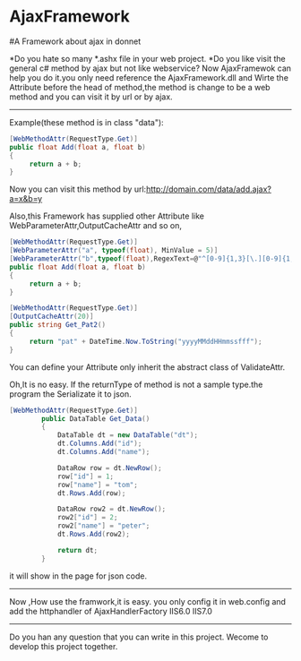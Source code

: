 AjaxFramework
=============

#A Framework about ajax in donnet

*Do you hate so many *.ashx file in your web project.
*Do you like visit the general c# method by ajax but not like webservice?
Now AjaxFramewok can help you do it.you only need reference the AjaxFramework.dll and Wirte the Attribute before the 
head of method,the method is change to be a web method and you can visit it by url or by ajax.
*****
Example(these method is in class "data"):
```cs
[WebMethodAttr(RequestType.Get)]
public float Add(float a, float b)
{
     return a + b;
}
```
Now you can visit this method by url:http://domain.com/data/add.ajax?a=x&b=y

Also,this Framework has supplied other Attribute like WebParameterAttr,OutputCacheAttr and so on,
```cs
[WebMethodAttr(RequestType.Get)]
[WebParameterAttr("a", typeof(float), MinValue = 5)]
[WebParameterAttr("b",typeof(float),RegexText=@"^[0-9]{1,3}[\.][0-9]{1,3}$",ErrorMsg="b must be a decmail")]
public float Add(float a, float b)
{
     return a + b;
}

[WebMethodAttr(RequestType.Get)]
[OutputCacheAttr(20)]
public string Get_Pat2()
{
     return "pat" + DateTime.Now.ToString("yyyyMMddHHmmssfff");
}
```
You can define your Attribute only inherit the abstract class of ValidateAttr.

Oh,It is no easy.
If the returnType of method is not a sample type.the program the Serializate it to json.
```cs 
[WebMethodAttr(RequestType.Get)]
        public DataTable Get_Data()
        {
            DataTable dt = new DataTable("dt");
            dt.Columns.Add("id");
            dt.Columns.Add("name");

            DataRow row = dt.NewRow();
            row["id"] = 1;
            row["name"] = "tom";
            dt.Rows.Add(row);

            DataRow row2 = dt.NewRow();
            row2["id"] = 2;
            row2["name"] = "peter";
            dt.Rows.Add(row2);

            return dt;
        }
```
it will show in the page for json code.
*****
Now ,How use the framwork,it is easy.
you only config it in web.config and add the httphandler of AjaxHandlerFactory
IIS6.0
<add verb="*" path="*.ajax" validate="true" type="AjaxFramework.AjaxHandlerFactory,AjaxFramework" />
IIS7.0
<add name="ajaxhandler" verb="*" preCondition="integratedMode" path="*.ajax"  type="AjaxFramework.AjaxHandlerFactory,AjaxFramework" />
*****
Do you han any question that you can write in this project.
Wecome to develop this project together.
